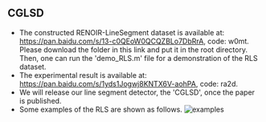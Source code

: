 ## CGLSD
- The constructed RENOIR-LineSegment dataset is available at:  
  https://pan.baidu.com/s/13-c0QEoW0QCQZBLo7DbRrA, code: w0mt.  
  Please download the folder in this link and put it in the root directory. Then, one can run the 'demo_RLS.m' file for a demonstration of the RLS dataset.
- The experimental result is available at:  
  https://pan.baidu.com/s/1yds1Jogwj8KNTX6V-aohPA, code: ra2d.
- We will release our line segment detector, the 'CGLSD', once the paper is published.
- Some examples of the RLS are shown as follows.
![examples](https://github.com/alubawzk/CGLSD/assets/58645426/85ec0ed9-4619-45cd-9a09-e00554cf06fc)
